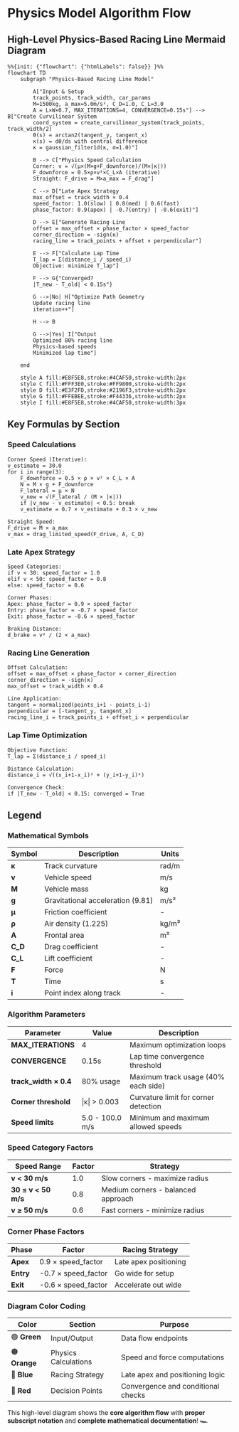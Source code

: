 # Physics Model Algorithm Flow

## High-Level Physics-Based Racing Line Mermaid Diagram

```mermaid
%%{init: {"flowchart": {"htmlLabels": false}} }%%
flowchart TD
    subgraph "Physics-Based Racing Line Model"
        
        A["Input & Setup
        track_points, track_width, car_params
        M=1500kg, a_max=5.0m/s², C_D=1.0, C_L=3.0
        A = L×W×0.7, MAX_ITERATIONS=4, CONVERGENCE=0.15s"] --> B["Create Curvilinear System
        coord_system = create_curvilinear_system(track_points, track_width/2)
        θ(s) = arctan2(tangent_y, tangent_x)
        κ(s) = dθ/ds with central difference
        κ = gaussian_filter1d(κ, σ=1.0)"]
        
        B --> C["Physics Speed Calculation
        Corner: v = √(μ×(M×g+F_downforce)/(M×|κ|))
        F_downforce = 0.5×ρ×v²×C_L×A (iterative)
        Straight: F_drive = M×a_max = F_drag"]
        
        C --> D["Late Apex Strategy
        max_offset = track_width × 0.4
        speed_factor: 1.0(slow) | 0.8(med) | 0.6(fast)
        phase_factor: 0.9(apex) | -0.7(entry) | -0.6(exit)"]
        
        D --> E["Generate Racing Line
        offset = max_offset × phase_factor × speed_factor
        corner_direction = -sign(κ)
        racing_line = track_points + offset × perpendicular"]
        
        E --> F["Calculate Lap Time
        T_lap = Σ(distance_i / speed_i)
        Objective: minimize T_lap"]
        
        F --> G{"Converged?
        |T_new - T_old| < 0.15s"}
        
        G -->|No| H["Optimize Path Geometry
        Update racing line
        iteration++"]
        
        H --> B
        
        G -->|Yes| I["Output
        Optimized 80% racing line
        Physics-based speeds
        Minimized lap time"]
        
    end
    
    style A fill:#E8F5E8,stroke:#4CAF50,stroke-width:2px
    style C fill:#FFF3E0,stroke:#FF9800,stroke-width:2px  
    style D fill:#E3F2FD,stroke:#2196F3,stroke-width:2px
    style G fill:#FFEBEE,stroke:#F44336,stroke-width:2px
    style I fill:#E8F5E8,stroke:#4CAF50,stroke-width:3px
```

## Key Formulas by Section

### **Speed Calculations**
```
Corner Speed (Iterative):
v_estimate = 30.0
for i in range(3):
    F_downforce = 0.5 × ρ × v² × C_L × A
    N = M × g + F_downforce  
    F_lateral = μ × N
    v_new = √(F_lateral / (M × |κ|))
    if |v_new - v_estimate| < 0.5: break
    v_estimate = 0.7 × v_estimate + 0.3 × v_new

Straight Speed:
F_drive = M × a_max
v_max = drag_limited_speed(F_drive, A, C_D)
```

### **Late Apex Strategy**
```
Speed Categories:
if v < 30: speed_factor = 1.0
elif v < 50: speed_factor = 0.8  
else: speed_factor = 0.6

Corner Phases:
Apex: phase_factor = 0.9 × speed_factor
Entry: phase_factor = -0.7 × speed_factor
Exit: phase_factor = -0.6 × speed_factor

Braking Distance:
d_brake = v² / (2 × a_max)
```

### **Racing Line Generation**
```
Offset Calculation:
offset = max_offset × phase_factor × corner_direction
corner_direction = -sign(κ)
max_offset = track_width × 0.4

Line Application:
tangent = normalized(points_i+1 - points_i-1)
perpendicular = [-tangent_y, tangent_x]
racing_line_i = track_points_i + offset_i × perpendicular
```

### **Lap Time Optimization**
```
Objective Function:
T_lap = Σ(distance_i / speed_i)

Distance Calculation:
distance_i = √((x_i+1-x_i)² + (y_i+1-y_i)²)

Convergence Check:
if |T_new - T_old| < 0.15: converged = True
```

## Legend

### **Mathematical Symbols**
| Symbol | Description | Units |
|--------|-------------|-------|
| **κ** | Track curvature | rad/m |
| **v** | Vehicle speed | m/s |
| **M** | Vehicle mass | kg |
| **g** | Gravitational acceleration (9.81) | m/s² |
| **μ** | Friction coefficient | - |
| **ρ** | Air density (1.225) | kg/m³ |
| **A** | Frontal area | m² |
| **C_D** | Drag coefficient | - |
| **C_L** | Lift coefficient | - |
| **F** | Force | N |
| **T** | Time | s |
| **i** | Point index along track | - |

### **Algorithm Parameters**
| Parameter | Value | Description |
|-----------|-------|-------------|
| **MAX_ITERATIONS** | 4 | Maximum optimization loops |
| **CONVERGENCE** | 0.15s | Lap time convergence threshold |
| **track_width × 0.4** | 80% usage | Maximum track usage (40% each side) |
| **Corner threshold** | \|κ\| > 0.003 | Curvature limit for corner detection |
| **Speed limits** | 5.0 - 100.0 m/s | Minimum and maximum allowed speeds |

### **Speed Category Factors**
| Speed Range | Factor | Strategy |
|-------------|--------|----------|
| **v < 30 m/s** | 1.0 | Slow corners - maximize radius |
| **30 ≤ v < 50 m/s** | 0.8 | Medium corners - balanced approach |
| **v ≥ 50 m/s** | 0.6 | Fast corners - minimize radius |

### **Corner Phase Factors**
| Phase | Factor | Racing Strategy |
|-------|--------|-----------------|
| **Apex** | 0.9 × speed_factor | Late apex positioning |
| **Entry** | -0.7 × speed_factor | Go wide for setup |
| **Exit** | -0.6 × speed_factor | Accelerate out wide |

### **Diagram Color Coding**
| Color | Section | Purpose |
|-------|---------|---------|
| 🟢 **Green** | Input/Output | Data flow endpoints |
| 🟠 **Orange** | Physics Calculations | Speed and force computations |
| 🔵 **Blue** | Racing Strategy | Late apex and positioning logic |
| 🔴 **Red** | Decision Points | Convergence and conditional checks |

This high-level diagram shows the **core algorithm flow** with **proper subscript notation** and **complete mathematical documentation**! 🏎️